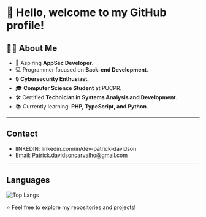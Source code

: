# 👋 Hello, welcome to my GitHub profile!



## 👨‍🎓 About Me  
- 🎯 Aspiring **AppSec Developer**.  
- 💻 Programmer focused on **Back-end Development**.  
- 🔒 **Cybersecurity Enthusiast**.  
- 🎓 **Computer Science Student** at PUCPR.  
- 🛠️ Certified **Technician in Systems Analysis and Development**.  
- 📚 Currently learning: **PHP, TypeScript, and Python**.  

---

## Contact
  - lINKEDIN: linkedin.com/in/dev-patrick-davidson
  - Email: Patrick.davidsoncarvalho@gmail.com

---
## Languages
![Top Langs](https://github-readme-stats.vercel.app/api/top-langs/?username=devPatrickDavidson&layout=compact)

⭐ Feel free to explore my repositories and projects!  
